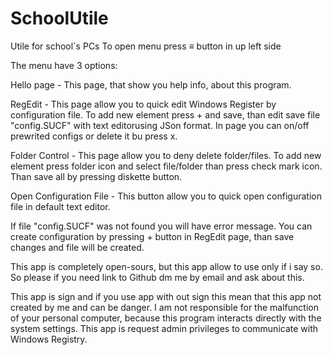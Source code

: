 # SchoolUtile
 Utile for school`s PCs
 To open menu press ≡ button in up left side
 
 The menu have 3 options: 
 
 Hello page - This page, that show you help info, about this program.
 
 RegEdit - This page allow you to quick edit Windows Register by configuration file. To add new element press + and save, than edit save file "config.SUCF" with text editorusing JSon format. 
 In page you can on/off prewrited configs or delete it bu press x.
 
 Folder Control - This page allow you to deny delete folder/files. To add new element press folder icon and select file/folder than press
 check mark icon. Than save all by pressing diskette button.
 
 Open Configuration File - This button allow you to quick open configuration file in default text editor.
 
 If file "config.SUCF" was not found you will have error message. You can create configuration by pressing + button in RegEdit page, than save
 changes and file will be created.
 
 This app is completely open-sours, but this app allow to use only if i say so. So please if you need link to Github dm me by email and ask about this.
 
 This app is sign and if you use app with out sign this mean that this app not created by me and can be danger. 
 I am not responsible for the malfunction of your personal computer, because this program interacts directly with the system settings.
 This app is request admin privileges to communicate with Windows Registry.
